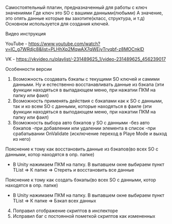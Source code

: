 Самостоятельный плагин, предназначенный для работы с ключ значениями
Где ключ это SO с вашими данными(любыми)
А значение, это опять данные которые вы захотите(класс, структура, и т.д)
Основном используется для создания ключей.

Видео инструкция

YouTube - https://www.youtube.com/watch?v=IC_g7WRdjc8&list=PLHhXp2MqwAX7qWEjvTryqbf-z8MOCnklD

VK - https://vkvideo.ru/playlist/-231489625_1/video-231489625_456239017

Особенности версии
1) Возможность создавать бэкапы с текущими SO ключей и самими данными. Ну и естественно восстанавливать данные из бэкапа (эти функции находяться в выпадающем меню, при нажатии ПКМ на папку или фаил)
2) Возможность применять действия с бэкапами как к SO с данными, так и ко всем SO с данными, которые находяться в фаиле (эти функции находяться в выподающем меню, при нажатии ПКМ на папку или фаил)
3) Возможность выбора авто бэкапов у SO с данными
	-без авто бэкапов
	-при добавлении или удалении элемента в список
	-при срабатывании OnValidate (исключение переход в Playe Mode и выход из него)
	
Пояснение к тому как восстановить данные из бэкапов(во всех SO с данными, котор находятся в опр. папке)
- В Unity нажимаем ПКМ на папку. В выпавшем окне выбираем пункт TList => К папке => Стереть и восстановить все данные

Пояснение к тому как создать бэкапы(во всех SO с данными, котор находятся в опр. папке)
- В Unity нажимаем ПКМ на папку. В выпавшем окне выбираем пункт TList => К папке => Бэкап всех данных

4) Поправил отображение скриптов в инспекторе
5) Исправил баг с постоянной пометкой скриптов как измененных
